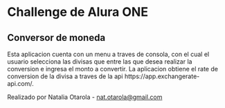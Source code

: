 <h1>Challenge de Alura ONE</h1>
<h2>Conversor de moneda</h2>
Esta aplicacion cuenta con un menu a traves de consola, con el cual el usuario 
selecciona las divisas que entre las que desea realizar la conversion e ingresa
el monto a convertir.
La aplicacion obtiene el rate de conversion de la divisa a traves de
la api https://app.exchangerate-api.com/.

Realizado por Natalia Otarola - nat.otarola@gmail.com


